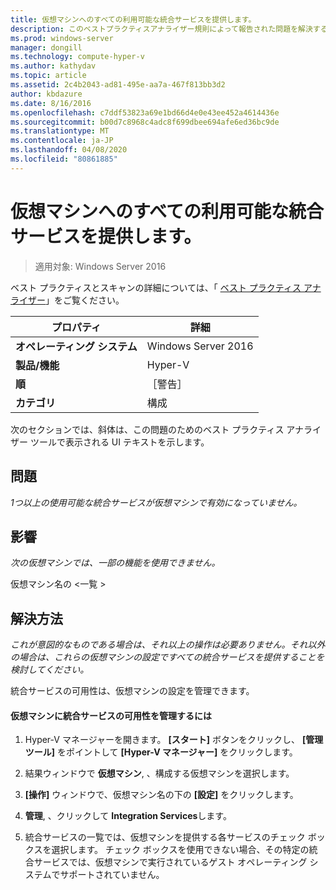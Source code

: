 ```yaml
---
title: 仮想マシンへのすべての利用可能な統合サービスを提供します。
description: このベストプラクティスアナライザー規則によって報告された問題を解決するための手順を示します。
ms.prod: windows-server
manager: dongill
ms.technology: compute-hyper-v
ms.author: kathydav
ms.topic: article
ms.assetid: 2c4b2043-ad81-495e-aa7a-467f813bb3d2
author: kbdazure
ms.date: 8/16/2016
ms.openlocfilehash: c7ddf53823a69e1bd66d4e0e43ee452a4614436e
ms.sourcegitcommit: b00d7c8968c4adc8f699dbee694afe6ed36bc9de
ms.translationtype: MT
ms.contentlocale: ja-JP
ms.lasthandoff: 04/08/2020
ms.locfileid: "80861885"
---
```

# <a name="offer-all-available-integration-services-to-virtual-machines"></a>仮想マシンへのすべての利用可能な統合サービスを提供します。

>適用対象: Windows Server 2016

ベスト プラクティスとスキャンの詳細については、「 [ベスト プラクティス アナライザー](https://go.microsoft.com/fwlink/?LinkId=122786)」をご覧ください。
  
|プロパティ|詳細|  
|-|-|  
|**オペレーティング システム**|Windows Server 2016|  
|**製品/機能**|Hyper-V|  
|**順**|［警告］|  
|**カテゴリ**|構成|  
  
次のセクションでは、斜体は、この問題のためのベスト プラクティス アナライザー ツールで表示される UI テキストを示します。  
  
## <a name="issue"></a>問題  
  
*1つ以上の使用可能な統合サービスが仮想マシンで有効になっていません。*  
  
## <a name="impact"></a>影響  
  
*次の仮想マシンでは、一部の機能を使用できません。*  
  
仮想マシン名の \<一覧 >  
  
## <a name="resolution"></a>解決方法  
  
*これが意図的なものである場合は、それ以上の操作は必要ありません。それ以外の場合は、これらの仮想マシンの設定ですべての統合サービスを提供することを検討してください。*  
  
統合サービスの可用性は、仮想マシンの設定を管理できます。   
  
#### <a name="to-manage-the-availability-of-integration-services-to-a-virtual-machine"></a>仮想マシンに統合サービスの可用性を管理するには  
  
1.  Hyper-V マネージャーを開きます。 **[スタート]** ボタンをクリックし、 **[管理ツール]** をポイントして **[Hyper-V マネージャー]** をクリックします。  
  
2.  結果ウィンドウで  **仮想マシン**, 、構成する仮想マシンを選択します。  
  
3.  **[操作]** ウィンドウで、仮想マシン名の下の **[設定]** をクリックします。  
  
4.  **管理**, 、クリックして **Integration Services**します。  
  
5.  統合サービスの一覧では、仮想マシンを提供する各サービスのチェック ボックスを選択します。 チェック ボックスを使用できない場合、その特定の統合サービスでは、仮想マシンで実行されているゲスト オペレーティング システムでサポートされていません。  
  


